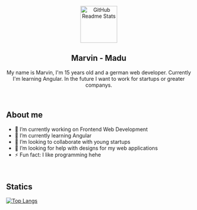 <p align="center">
 <img width="100px" src="https://avatars.githubusercontent.com/u/85842735?v=4" align="center" alt="GitHub Readme Stats" />
 <h2 align="center">Marvin - Madu</h2>
 <p align="center">My name is Marvin, I'm 15 years old and a german web developer. Currently I'm learning Angular. In the future I want to work for startups or greater companys.</p>
</p>
<br>

## About me

- 🔭 I’m currently working on Frontend Web Development
- 🌱 I’m currently learning Angular
- 👯 I’m looking to collaborate with young startups
- 🤔 I’m looking for help with designs for my web applications
- ⚡ Fun fact: I like programming hehe

<br>

## Statics

[![Top Langs](https://github-readme-stats.vercel.app/api/top-langs/?username=madu-de)](https://github.com/anuraghazra/github-readme-stats)
